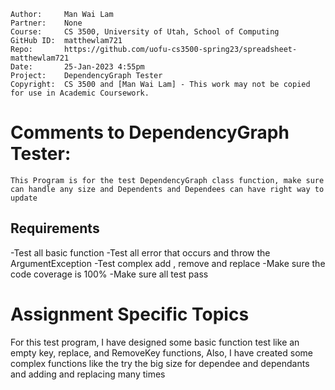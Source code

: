 ﻿```
Author:     Man Wai Lam
Partner:    None
Course:     CS 3500, University of Utah, School of Computing
GitHub ID:  matthewlam721
Repo:       https://github.com/uofu-cs3500-spring23/spreadsheet-matthewlam721
Date:       25-Jan-2023 4:55pm 
Project:    DependencyGraph Tester
Copyright:  CS 3500 and [Man Wai Lam] - This work may not be copied for use in Academic Coursework.
```

# Comments to DependencyGraph Tester:
	This Program is for the test DependencyGraph class function, make sure can handle any size and Dependents and Dependees can have right way to update
## Requirements
-Test all basic function
-Test all error that occurs and throw the ArgumentException
-Test complex add , remove and replace
-Make sure the code coverage is 100%
-Make sure all test pass



# Assignment Specific Topics
For this test program, I have designed some basic function test like an empty key, replace, and RemoveKey functions,
Also, I have created some complex functions like the try the big size for dependee and dependants and adding and replacing many times
